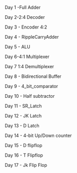 Day 1 -Full Adder

Day 2-2:4 Decoder

Day 3 - Encoder 4:2

Day 4 - RippleCarryAdder

Day 5 - ALU

Day 6-4:1 Multiplexer

Day 7 1:4 Demultiplexer

Day 8 - Bidirectional Buffer

Day 9 - 4_bit_comparator

Day 10 - Half subtractor

Day 11 - SR_Latch

Day 12 - JK Latch 

Day 13 - D Latch

Day 14 - 4-bit Up/Down counter

Day 15 - D flipflop

Day 16 - T Flipflop

Day 17 - Jk Flip Flop
